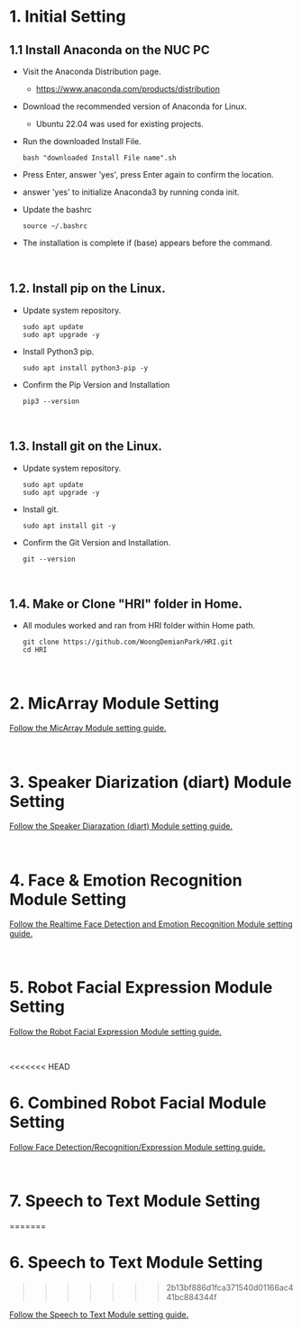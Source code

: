 # 1. Initial Setting

## 1.1 Install Anaconda on the NUC PC

* Visit the Anaconda Distribution page.
  * https://www.anaconda.com/products/distribution


* Download the recommended version of Anaconda for Linux.
  * Ubuntu 22.04 was used for existing projects.


* Run the downloaded Install File.
  ```
  bash "downloaded Install File name".sh
  ```

* Press Enter, answer 'yes', press Enter again to confirm the location.

* answer 'yes' to initialize Anaconda3 by running conda init.

* Update the bashrc
  ```
  source ~/.bashrc
  ```

* The installation is complete if (base) appears before the command.    
</br>

## 1.2. Install pip on the Linux.

* Update system repository.
  ```
  sudo apt update
  sudo apt upgrade -y
  ```

* Install Python3 pip.
  ```
  sudo apt install python3-pip -y
  ```

* Confirm the Pip Version and Installation
  ```
  pip3 --version
  ```
</br>

## 1.3. Install git on the Linux.

* Update system repository.
  ```
  sudo apt update
  sudo apt upgrade -y
  ```

* Install git.
  ```
  sudo apt install git -y
  ```

* Confirm the Git Version and Installation.
  ```
  git --version
  ```
</br>

## 1.4. Make or Clone "HRI" folder in Home.

* All modules worked and ran from HRI folder within Home path.
  ```
  git clone https://github.com/WoongDemianPark/HRI.git
  cd HRI
  ```

</br>

# 2. MicArray Module Setting

[Follow the MicArray Module setting guide.](https://github.com/WoongDemianPark/HRI/tree/main/MicArray)

</br>

# 3. Speaker Diarization (diart) Module Setting

[Follow the Speaker Diarazation (diart) Module setting guide.](https://github.com/WoongDemianPark/HRI/tree/main/diart)

</br>

# 4. Face & Emotion Recognition Module Setting

[Follow the Realtime Face Detection and Emotion Recognition Module setting guide.](https://github.com/WoongDemianPark/HRI/tree/main/FaceDetEmo)

</br>

# 5. Robot Facial Expression Module Setting

[Follow the Robot Facial Expression Module setting guide.](https://github.com/WoongDemianPark/HRI/tree/main/FacialExpression)

</br>

<<<<<<< HEAD
# 6. Combined Robot Facial Module Setting

[Follow Face Detection/Recognition/Expression Module setting guide.](https://github.com/WoongDemianPark/HRI/tree/main/FacialDetExp)

</br>

# 7. Speech to Text Module Setting
=======
# 6. Speech to Text Module Setting
>>>>>>> 2b13bf886d1fca371540d01166ac441bc884344f

[Follow the Speech to Text Module setting guide.](https://github.com/WoongDemianPark/HRI/tree/main/STT)

</br>

